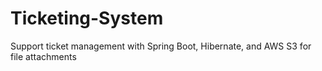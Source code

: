 # Ticketing-System
Support ticket management with Spring Boot, Hibernate, and AWS S3 for file attachments
